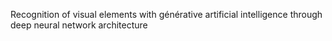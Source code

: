 Recognition of visual elements with générative artificial intelligence through deep neural network architecture
